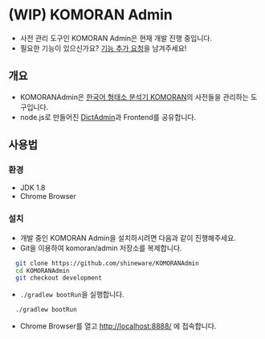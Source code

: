 # (WIP) KOMORAN Admin

* 사전 관리 도구인 KOMORAN Admin은 현재 개발 진행 중입니다.
* 필요한 기능이 있으신가요? [기능 추가 요청](https://github.com/shineware/KOMORANAdmin/issues/new?template=FEATURE_REQUEST.md)을 남겨주세요!

## 개요

* KOMORANAdmin은 [한국어 형태소 분석기 KOMORAN](https://github.com/shin285/KOMORAN)의 사전들을 관리하는 도구입니다.
* node.js로 만들어진 [DictAdmin](https://github.com/9bow/DictAdmin)과 Frontend를 공유합니다.

## 사용법
### 환경

* JDK 1.8
* Chrome Browser

### 설치

* 개발 중인 KOMORAN Admin을 설치하시려면 다음과 같이 진행해주세요.
* Git을 이용하여 komoran/admin 저장소를 복제합니다.

```sh
  git clone https://github.com/shineware/KOMORANAdmin
  cd KOMORANAdmin
  git checkout development
```

* `./gradlew bootRun`을 실행합니다.

```sh
  ./gradlew bootRun
```

* Chrome Browser를 열고 [http://localhost:8888/](http://localhost:8888/dicword.html) 에 접속합니다.
